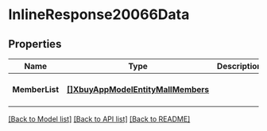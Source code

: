 # InlineResponse20066Data

## Properties
Name | Type | Description | Notes
------------ | ------------- | ------------- | -------------
**MemberList** | [**[]XbuyAppModelEntityMallMembers**](xbuy.app.model.entity.MallMembers.md) |  | [optional] [default to null]

[[Back to Model list]](../README.md#documentation-for-models) [[Back to API list]](../README.md#documentation-for-api-endpoints) [[Back to README]](../README.md)

